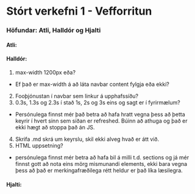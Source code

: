 # Stórt verkefni 1 - Vefforritun
### Höfundar: Atli, Halldór og Hjalti

#### Atli:


#### Halldór:  
1. max-width 1200px eða?
  * Ef það er max-width á að láta navbar content fylgja eða ekki?
2. Fooþjónustan í navbar sem linkur á upphafssíðu?
3. 0.3s, 1.3s og 2.3s í stað 1s, 2s og 3s eins og sagt er í fyrirmælum?
  * Persónulega finnst mér það betra að hafa hratt vegna þess að þetta keyrir í hvert sinn sem síðan er refreshed. Búinn að athuga og það er ekki hægt að stoppa það án JS.
4. Skrifa .md skrá um keyrslu, skil ekki alveg hvað er átt við.
5. HTML uppsetning?
  * persónulega finnst mér betra að hafa bil á milli t.d. sections og já mér finnst gott að nota eins mörg mismunandi elements, ekki bara vegna þess að það er merkingafræðilega rétt heldur er það líka læsilegra.


#### Hjalti:
